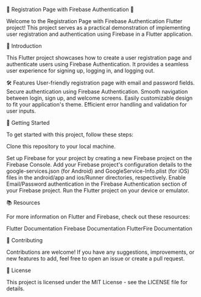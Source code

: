 🌟 Registration Page with Firebase Authentication 🚀

Welcome to the Registration Page with Firebase Authentication Flutter project! This project serves as a practical demonstration of implementing user registration and authentication using Firebase in a Flutter application.

📝 Introduction

This Flutter project showcases how to create a user registration page and authenticate users using Firebase Authentication. It provides a seamless user experience for signing up, logging in, and logging out.

🛠️ Features
User-friendly registration page with email and password fields.
Secure authentication using Firebase Authentication.
Smooth navigation between login, sign up, and welcome screens.
Easily customizable design to fit your application's theme.
Efficient error handling and validation for user inputs.

🚀 Getting Started

To get started with this project, follow these steps:

Clone this repository to your local machine.

Set up Firebase for your project by creating a new Firebase project on the Firebase Console.
Add your Firebase project's configuration details to the google-services.json (for Android) and GoogleService-Info.plist (for iOS) files in the android/app and ios/Runner directories, respectively.
Enable Email/Password authentication in the Firebase Authentication section of your Firebase project.
Run the Flutter project on your device or emulator.

📚 Resources

For more information on Flutter and Firebase, check out these resources:

Flutter Documentation
Firebase Documentation
FlutterFire Documentation

🤝 Contributing

Contributions are welcome! If you have any suggestions, improvements, or new features to add, feel free to open an issue or create a pull request.

📃 License

This project is licensed under the MIT License - see the LICENSE file for details.

